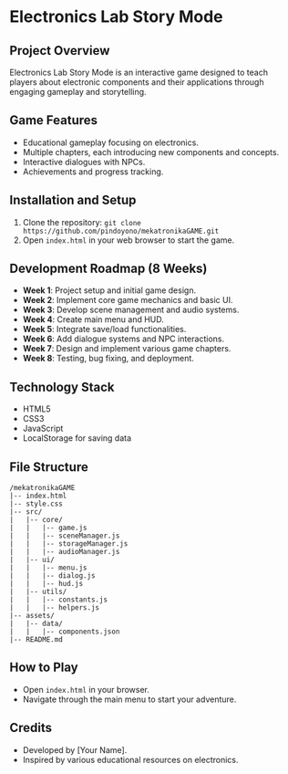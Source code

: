 # Electronics Lab Story Mode

## Project Overview

Electronics Lab Story Mode is an interactive game designed to teach players about electronic components and their applications through engaging gameplay and storytelling.

## Game Features
- Educational gameplay focusing on electronics.
- Multiple chapters, each introducing new components and concepts.
- Interactive dialogues with NPCs.
- Achievements and progress tracking.

## Installation and Setup
1. Clone the repository: `git clone https://github.com/pindoyono/mekatronikaGAME.git`
2. Open `index.html` in your web browser to start the game.

## Development Roadmap (8 Weeks)
- **Week 1**: Project setup and initial game design.
- **Week 2**: Implement core game mechanics and basic UI.
- **Week 3**: Develop scene management and audio systems.
- **Week 4**: Create main menu and HUD.
- **Week 5**: Integrate save/load functionalities.
- **Week 6**: Add dialogue systems and NPC interactions.
- **Week 7**: Design and implement various game chapters.
- **Week 8**: Testing, bug fixing, and deployment.

## Technology Stack
- HTML5
- CSS3
- JavaScript
- LocalStorage for saving data

## File Structure
```
/mekatronikaGAME
|-- index.html
|-- style.css
|-- src/
|   |-- core/
|   |   |-- game.js
|   |   |-- sceneManager.js
|   |   |-- storageManager.js
|   |   |-- audioManager.js
|   |-- ui/
|   |   |-- menu.js
|   |   |-- dialog.js
|   |   |-- hud.js
|   |-- utils/
|   |   |-- constants.js
|   |   |-- helpers.js
|-- assets/
|   |-- data/
|   |   |-- components.json
|-- README.md
```

## How to Play
- Open `index.html` in your browser.
- Navigate through the main menu to start your adventure.

## Credits
- Developed by [Your Name].
- Inspired by various educational resources on electronics.